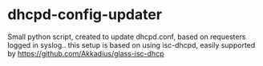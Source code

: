 # dhcpd-config-updater
Small python script, created to update dhcpd.conf, based on requesters logged in syslog..
this setup is based on using isc-dhcpd, easily supported by https://github.com/Akkadius/glass-isc-dhcp
